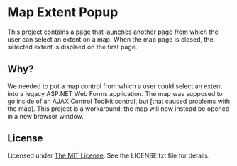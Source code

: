 ﻿Map Extent Popup
================

This project contains a page that launches another page from which the user can select an extent on a map. When the map page is closed, the selected extent is displaed on the first page.

## Why? ##

We needed to put a map control from which a user could select an extent into a legacy ASP.NET Web Forms application. The map was supposed to go inside of an AJAX Control Toolkit control, but [that caused problems with the map]. This project is a workaround: the map will now instead be opened in a new browser window.

<!-- [Demo](http://wsdot-gis.github.io/map-extent-popup/) -->

## License ##
Licensed under [The MIT License](http://opensource.org/licenses/MIT). See the LICENSE.txt file for details.
